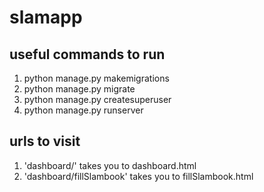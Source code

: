 # slamapp

## useful commands to run

1. python manage.py makemigrations
2. python manage.py migrate
3. python manage.py createsuperuser
4. python manage.py runserver

## urls to visit 

1. 'dashboard/' takes you to dashboard.html
2. 'dashboard/fillSlambook' takes you to fillSlambook.html